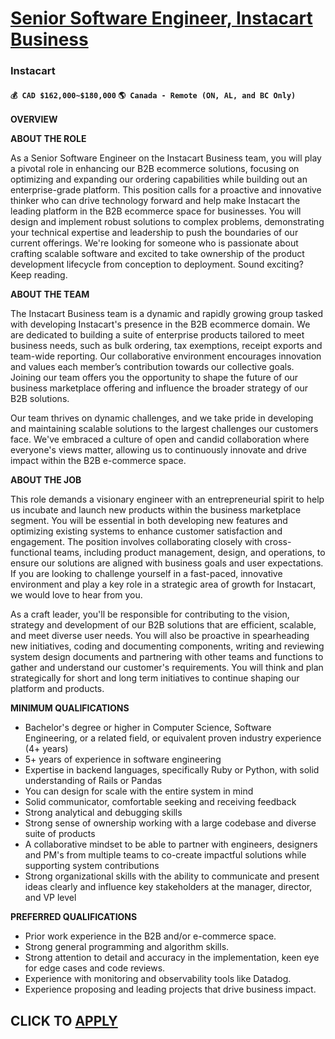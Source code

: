 # [Senior Software Engineer, Instacart Business](https://www.remotewlb.com/apply/senior-software-engineer-instacart-business)  
### Instacart  
#### `💰 CAD $162,000~$180,000` `🌎 Canada - Remote (ON, AL, and BC Only)`  

**OVERVIEW**

**ABOUT THE ROLE**

As a Senior Software Engineer on the Instacart Business team, you will play a pivotal role in enhancing our B2B ecommerce solutions, focusing on optimizing and expanding our ordering capabilities while building out an enterprise-grade platform. This position calls for a proactive and innovative thinker who can drive technology forward and help make Instacart the leading platform in the B2B ecommerce space for businesses. You will design and implement robust solutions to complex problems, demonstrating your technical expertise and leadership to push the boundaries of our current offerings. We're looking for someone who is passionate about crafting scalable software and excited to take ownership of the product development lifecycle from conception to deployment. Sound exciting? Keep reading.

**ABOUT THE TEAM**

The Instacart Business team is a dynamic and rapidly growing group tasked with developing Instacart's presence in the B2B ecommerce domain. We are dedicated to building a suite of enterprise products tailored to meet business needs, such as bulk ordering, tax exemptions, receipt exports and team-wide reporting. Our collaborative environment encourages innovation and values each member’s contribution towards our collective goals. Joining our team offers you the opportunity to shape the future of our business marketplace offering and influence the broader strategy of our B2B solutions.

Our team thrives on dynamic challenges, and we take pride in developing and maintaining scalable solutions to the largest challenges our customers face. We've embraced a culture of open and candid collaboration where everyone's views matter, allowing us to continuously innovate and drive impact within the B2B e-commerce space.

**ABOUT THE JOB**

This role demands a visionary engineer with an entrepreneurial spirit to help us incubate and launch new products within the business marketplace segment. You will be essential in both developing new features and optimizing existing systems to enhance customer satisfaction and engagement. The position involves collaborating closely with cross-functional teams, including product management, design, and operations, to ensure our solutions are aligned with business goals and user expectations. If you are looking to challenge yourself in a fast-paced, innovative environment and play a key role in a strategic area of growth for Instacart, we would love to hear from you.

As a craft leader, you'll be responsible for contributing to the vision, strategy and development of our B2B solutions that are efficient, scalable, and meet diverse user needs. You will also be proactive in spearheading new initiatives, coding and documenting components, writing and reviewing system design documents and partnering with other teams and functions to gather and understand our customer's requirements. You will think and plan strategically for short and long term initiatives to continue shaping our platform and products.

**MINIMUM QUALIFICATIONS**

  * Bachelor's degree or higher in Computer Science, Software Engineering, or a related field, or equivalent proven industry experience (4+ years)
  * 5+ years of experience in software engineering
  * Expertise in backend languages, specifically Ruby or Python, with solid understanding of Rails or Pandas
  * You can design for scale with the entire system in mind
  * Solid communicator, comfortable seeking and receiving feedback
  * Strong analytical and debugging skills
  * Strong sense of ownership working with a large codebase and diverse suite of products
  * A collaborative mindset to be able to partner with engineers, designers and PM's from multiple teams to co-create impactful solutions while supporting system contributions
  * Strong organizational skills with the ability to communicate and present ideas clearly and influence key stakeholders at the manager, director, and VP level

**PREFERRED QUALIFICATIONS**

  * Prior work experience in the B2B and/or e-commerce space.
  * Strong general programming and algorithm skills.
  * Strong attention to detail and accuracy in the implementation, keen eye for edge cases and code reviews. 
  * Experience with monitoring and observability tools like Datadog.
  * Experience proposing and leading projects that drive business impact.

  
## CLICK TO [APPLY](https://www.remotewlb.com/apply/senior-software-engineer-instacart-business)

